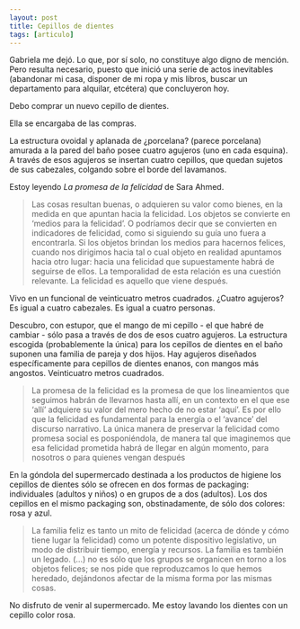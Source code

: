 ```yaml
---
layout: post
title: Cepillos de dientes
tags: [articulo]
---
```


Gabriela me dejó. Lo que, por sí solo, no constituye algo digno de mención. Pero resulta necesario, puesto que inició una serie de actos inevitables (abandonar mi casa, disponer de mi ropa y mis libros, buscar un departamento para alquilar, etcétera) que concluyeron hoy.

Debo comprar un nuevo cepillo de dientes.

Ella se encargaba de las compras.

La estructura ovoidal y aplanada de ¿porcelana? (parece porcelana) amurada a la pared del baño posee cuatro agujeros (uno en cada esquina). A través de esos agujeros se insertan cuatro cepillos, que quedan sujetos de sus cabezales, colgando sobre el borde del lavamanos.

Estoy leyendo _La promesa de la felicidad_ de Sara Ahmed.

> Las cosas resultan buenas, o adquieren su valor como bienes, en la medida en que apuntan hacia la felicidad. Los objetos se convierte en ‘medios para la felicidad’. O podríamos decir que se convierten en indicadores de felicidad, como si siguiendo su guía uno fuera a encontrarla. Si los objetos brindan los medios para hacernos felices, cuando nos dirigimos hacia tal o cual objeto en realidad apuntamos hacia otro lugar: hacia una felicidad que supuestamente habrá de seguirse de ellos. La temporalidad de esta relación es una cuestión relevante. La felicidad es aquello que viene después.  

Vivo en un funcional de veinticuatro metros cuadrados. ¿Cuatro agujeros? Es igual a cuatro cabezales. Es igual a cuatro personas.

Descubro, con estupor, que el mango de mi cepillo - el que habré de cambiar - sólo pasa a través de dos de esos cuatro agujeros. La estructura escogida (probablemente la única) para los cepillos de dientes en el baño suponen una familia de pareja y dos hijos. Hay agujeros diseñados específicamente para cepillos de dientes enanos, con mangos más angostos. Veinticuatro metros cuadrados.

> La promesa de la felicidad es la promesa de que los lineamientos que seguimos habrán de llevarnos hasta allí, en un contexto en el que ese ‘allí’ adquiere su valor del mero hecho de no estar ‘aquí’. Es por ello que la felicidad es fundamental para la energía o el ‘avance’ del discurso narrativo. La única manera de preservar la felicidad como promesa social es posponiéndola, de manera tal que imaginemos que esa felicidad prometida habrá de llegar en algún momento, para nosotros o para quienes vengan después  

En la góndola del supermercado destinada a los productos de higiene los cepillos de dientes sólo se ofrecen en dos formas de packaging: individuales (adultos y niños) o en grupos de a dos (adultos).  Los dos cepillos en el mismo packaging son, obstinadamente, de sólo dos colores: rosa y azul.

> La familia feliz es tanto un mito de felicidad (acerca de dónde y cómo tiene lugar la felicidad) como un potente dispositivo legislativo, un modo de distribuir tiempo, energía y recursos. La familia es también un legado. (…) no es sólo que los grupos se organicen en torno a los objetos felices; se nos pide que reproduzcamos lo que hemos heredado, dejándonos afectar de la misma forma por las mismas cosas.  

No disfruto de venir al supermercado. Me estoy lavando los dientes con un cepillo color rosa.
